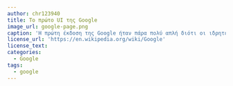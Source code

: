 ```yaml
---
author: chr123940
title: Το πρώτο UI της Google
image_url: google-page.png
caption: 'Η πρώτη έκδοση της Google ήταν πάρα πολύ απλή διότι οι ιδρητές είχαν ελάχιστη εμπειρία σε HTML.'
license_url: 'https://en.wikipedia.org/wiki/Google'
license_text:
categories:
  - Google
tags:
  - google
---
```

